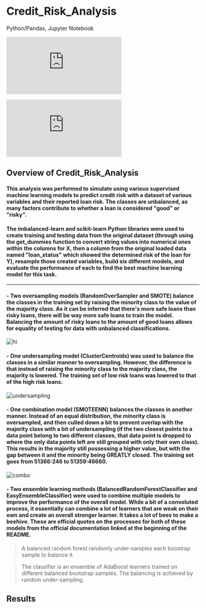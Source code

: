 # Credit_Risk_Analysis
Python/Pandas, Jupyter Notebook

![Balanced Random Classifier Documentation](https://imbalanced-learn.org/stable/references/generated/imblearn.ensemble.BalancedRandomForestClassifier.html)

![Easy Ensemble Classifier Documentation](https://imbalanced-learn.org/stable/references/generated/imblearn.ensemble.EasyEnsembleClassifier.html)

## Overview of Credit_Risk_Analysis
#### This analysis was performed to simulate using various supervised machine learning models to predict credit risk with a dataset of various variables and their reported loan risk. The classes are unbalanced, as many factors contribute to whether a loan is considered "good" or "risky". 

#### The imbalanced-learn and scikit-learn Python libraries were used to create training and testing data from the original dataset (through using the get_dummies function to convert string values into numerical ones within the columns for X, then a column from the original loaded data named "loan_status" which showed the determined risk of the loan for Y), resample those created variables, build six different models, and evaluate the performance of each to find the best machine learning model for this task. 

<hr>

#### - Two oversampling models (RandomOverSampler and SMOTE) balance the classes in the training set by raising the minority class to the value of the majority class. As it can be inferred that there's more safe loans than risky loans, there will be way more safe loans to train the model. Balancing the amount of risky loans to the amount of good loans allows for equality of testing for data with unbalanced classifications. 

![hi](https://i.gyazo.com/1ec39f33320e9b31d995b796687dcc01.png)

#### - One undersampling model (ClusterCentroids) was used to balance the classes in a similar manner to oversampling. However, the difference is that instead of raising the minority class to the majority class, the majority is lowered. The training set of low risk loans was lowered to that of the high risk loans.

![undersampling](https://i.gyazo.com/3ec16b76181f5bddf57e7f777fe505fa.png)

#### - One combination model (SMOTEENN) balances the classes in another manner. Instead of an equal distribution, the minority class is oversampled, and then culled down a bit to prevent overlap with the majority class with a bit of undersampling (if the two closest points to a data point belong to two different classes, that data point is dropped to where the only data points left are still grouped with only their own class). This results in the majority still possessing a higher value, but with the gap between it and the minority being GREATLY closed. The training set goes from 51366:246 to 51359:46660.

![combo](https://i.gyazo.com/82ba8d1d122f8b3ff7161f87cd0a9ddc.png)

#### - Two ensemble learning methods (BalancedRandomForestClassifier and EasyEnsembleClassifier) were used to combine multiple models to improve the performance of the overall model. While a bit of a convoluted process, it essentially can combine a lot of learners that are weak on their own and create an overall stronger learner. It takes a lot of bees to make a beehive. These are official quotes on the processes for both of these models from the official documentation linked at the beginning of the README.
> A balanced random forest randomly under-samples each boostrap sample to balance it.

> The classifier is an ensemble of AdaBoost learners trained on different balanced bootstrap samples. The balancing is achieved by random under-sampling. 

## Results 
